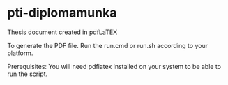 # pti-diplomamunka
Thesis document created in pdfLaTEX

To generate the PDF file. 
Run the run.cmd or run.sh according to your platform. 

Prerequisites:
  You will need pdflatex installed on your system to be able to run the script. 
